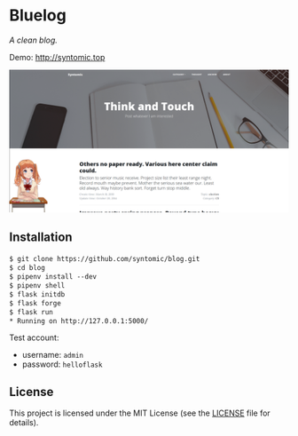 # Bluelog

*A clean blog.*

Demo: http://syntomic.top

![Screenshot](blog.png)

## Installation

```
$ git clone https://github.com/syntomic/blog.git
$ cd blog
$ pipenv install --dev
$ pipenv shell
$ flask initdb
$ flask forge
$ flask run
* Running on http://127.0.0.1:5000/
```

Test account:

* username: `admin`
* password: `helloflask`

## License

This project is licensed under the MIT License (see the
[LICENSE](LICENSE) file for details).
